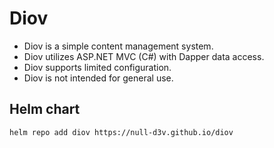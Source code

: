 # Diov

* Diov is a simple content management system.
* Diov utilizes ASP.NET MVC (C#) with Dapper data access.
* Diov supports limited configuration.
* Diov is not intended for general use.

## Helm chart

```
helm repo add diov https://null-d3v.github.io/diov
```